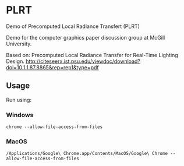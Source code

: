 # PLRT
Demo of Precomputed Local Radiance Transfert (PLRT)

Demo for the computer graphics paper discussion group at McGill University.

Based on:
Precomputed Local Radiance Transfer for Real-Time Lighting Design.
http://citeseerx.ist.psu.edu/viewdoc/download?doi=10.1.1.87.8865&rep=rep1&type=pdf

## Usage
Run using:

### Windows
`chrome --allow-file-access-from-files`

### MacOS
`/Applications/Google\ Chrome.app/Contents/MacOS/Google\ Chrome --allow-file-access-from-files`
